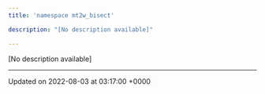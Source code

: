 ```yaml
---
title: 'namespace mt2w_bisect'

description: "[No description available]"

---
```







[No description available]






-------------------------------

Updated on 2022-08-03 at 03:17:00 +0000